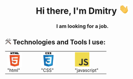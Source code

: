 <h1 align="center">Hi there, I'm Dmitry
<img src="https://raw.githubusercontent.com/Lerts007/Lerts007/main/img/Hi.gif" height="32"/></h1>
<h3 align="center">I am looking for a job.</h3>

<h2 align="left" dir="auto">
<img src = "https://raw.githubusercontent.com/Lerts007/Lerts007/main/img/tool.png" style = "width: 20px; height: 20px; "/> Technologies and Tools I use:</h2>

  <table>
    <tbody>
      <tr>
        <td aligan = "center" width = "96">
          <img src = "https://raw.githubusercontent.com/devicons/devicon/master/icons/html5/html5-original-wordmark.svg" width="48" height="48" alt="html"/>
          </br>
          "html"
        </td>
        <td aligan = "center" width = "96">
          <img src = "https://raw.githubusercontent.com/devicons/devicon/master/icons/css3/css3-original-wordmark.svg" width="48" height="48" alt="html"/>
          </br>
          "CSS"
        </td>
        <td aligan = "center" width = "96">
          <img src = "https://raw.githubusercontent.com/devicons/devicon/1119b9f84c0290e0f0b38982099a2bd027a48bf1/icons/javascript/javascript-original.svg" width="48" height="48" alt="html"/>
          </br>
          "javascript"
        </td>
      </tr>
    </tbody>
  </table>
